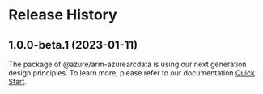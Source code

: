 # Release History
    
## 1.0.0-beta.1 (2023-01-11)

The package of @azure/arm-azurearcdata is using our next generation design principles. To learn more, please refer to our documentation [Quick Start](https://aka.ms/js-track2-quickstart).
